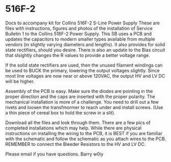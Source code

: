 # 516F-2
Docs to accompany kit for Collins 516F-2 S-Line Power Supply
These are files with instructions, figures and photos of the installation of Service Bulletin 1 to the Collins 516F-2 Power Supply. 
This SB uses a PCB and updates the capacitors to modern smaller types available from multiple vendors (in slightly varying diameters 
and lengths). It also provides for solid state rectifiers, should you desire. There is also an update to the Bias circuit that slsightly
changes the R values to provide a better voltage range. 

If the solid state rectifiers are used, then the unused filament windings can be used to BUCK the primary, lowering the output voltages 
slightly. Since most line voltages are now near or above 120VAC, the output HV and LV DC will be higher. 

Assembly of the PCB is easy. Make sure the diodes are pointing in the proper direction and the caps are inserted with the proper
polarity. The mechanical installation is more of a challenge. You need to drill out a few rivets and loosen the transfmormer to reach under
and install screws. (Use a thin piece of cereal box to hold the screw in a slit). 

Download all the files and look through them. There are a few pics of completed installations which may help. While there are physical
instructions on installing the wiring to the PCB, it is BEST if you are familiar with the schematic and follow the schematic as you 
attach wires to the PCB.  REMEMBER to connect the Bleeder Resistors to the HV and LV DC.

Please email if you have questions.
Barry w0iy
